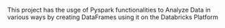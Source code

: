 This project has the usge of Pyspark functionalities to Analyze Data in various ways by creating DataFrames using it on the Databricks Platform

